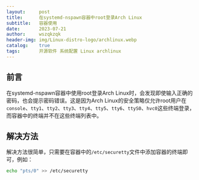 ```yaml
---
layout:     post
title:      在systemd-nspawn容器中root登录Arch Linux
subtitle:   容器使用
date:       2023-07-21
author:     wszqkzqk
header-img: img/Linux-distro-logo/archlinux.webp
catalog:    true
tags:       开源软件 系统配置 Linux archlinux
---
```


## 前言

在systemd-nspawn容器中使用root登录Arch Linux时，会发现即使输入正确的密码，也会提示密码错误。这是因为Arch Linux的安全策略仅允许root用户在`console`、`tty1`、`tty2`、`tty3`、`tty4`、`tty5`、`tty6`、`ttyS0`、`hvc0`这些终端登录，而容器中的终端并不在这些终端列表中。

## 解决方法

解决方法很简单，只需要在容器中的`/etc/securetty`文件中添加容器的终端即可，例如：

```bash
echo "pts/0" >> /etc/securetty
```
